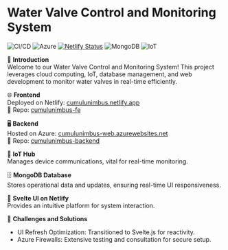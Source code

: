 # Water Valve Control and Monitoring System

![CI/CD](https://img.shields.io/badge/CI%2FCD-passing-brightgreen)
![Azure](https://img.shields.io/badge/Azure-deployed-blue)
[![Netlify Status](https://api.netlify.com/api/v1/badges/170dd948-3269-42b0-b537-070af4ab0632/deploy-status)](https://app.netlify.com/sites/cumulunimbus/deploys)
![MongoDB](https://img.shields.io/badge/MongoDB-integrated-green)
![IoT](https://img.shields.io/badge/IoT-enabled-orange)

🚰 **Introduction**  
Welcome to our Water Valve Control and Monitoring System! This project leverages cloud computing, IoT, database management, and web development to monitor water valves in real-time efficiently.

🌐 **Frontend**  
Deployed on Netlify: [cumulunimbus.netlify.app](https://cumulunimbus.netlify.app/)  
🔗 Repo: [cumulunimbus-fe](https://github.com/velocitatem/cumulunimbus-fe)

🖥 **Backend**  
Hosted on Azure: [cumulunimbus-web.azurewebsites.net](https://cumulunimbus-web.azurewebsites.net/)  
🔗 Repo: [cumulunimbus-backend](https://github.com/velocitatem/cumulunimbus-backend)

📡 **IoT Hub**  
Manages device communications, vital for real-time monitoring.

🗄 **MongoDB Database**  
Stores operational data and updates, ensuring real-time UI responsiveness.

🎨 **Svelte UI on Netlify**  
Provides an intuitive platform for system interaction.

🔧 **Challenges and Solutions**
- UI Refresh Optimization: Transitioned to Svelte.js for reactivity.
- Azure Firewalls: Extensive testing and consultation for secure setup.
